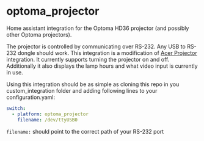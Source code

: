 # optoma_projector
Home assistant integration for the Optoma HD36 projector (and possibly other Optoma projectors).

The projector is controlled by communicating over RS-232. Any USB to RS-232 dongle should work.
This integration is a modification of [Acer Projector](https://github.com/home-assistant/core/tree/dev/homeassistant/components/acer_projector) integration.
It currently supports turning the projector on and off. Additionally it also displays the lamp hours and what video input is currently in use.

Using this integration should be as simple as cloning this repo in you custom_integration folder and adding following lines to your configuration.yaml:


```yaml
switch:
  - platform: optoma_projector
    filename: /dev/ttyUSB0
```

```filename:``` should point to the correct path of your RS-232 port
